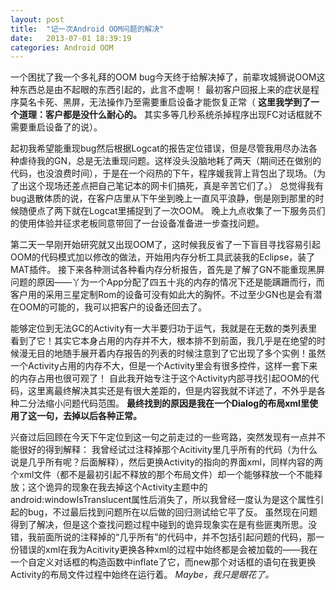 ```yaml
---
layout: post
title:  "记一次Android OOM问题的解决"
date:   2013-07-01 18:39:19
categories: Android OOM
---
```


     
一个困扰了我一个多礼拜的OOM bug今天终于给解决掉了，前辈攻城狮说OOM这种东西总是由不起眼的东西引起的，此言不虚啊！
最初客户回报上来的症状是程序莫名卡死、黑屏，无法操作乃至需要重启设备才能恢复正常（ **这里我学到了一个道理：客户都是没什么耐心的。** 其实多等几秒系统杀掉程序出现FC对话框就不需要重启设备了的说）。

起初我希望能重现bug然后根据Logcat的报告定位错误，但是尽管我用尽办法各种虐待我的GN，总是无法重现问题。这样没头没脑地耗了两天（期间还在做别的代码，也没浪费时间），于是在一个闷热的下午，程序媛我背上背包出了现场。（为了出这个现场还差点把自己笔记本的网卡们搞死，真是辛苦它们了。）
总觉得我有bug退散体质的说，在客户店里从下午坐到晚上一直风平浪静，倒是刚到那里的时候随便点了两下就在Logcat里捕捉到了一次OOM。
晚上九点收集了一下服务员们的使用体验并征求老板同意带回了一台设备准备进一步查找问题。

第二天一早刚开始研究就又出现OOM了，这时候我反省了一下盲目寻找容易引起OOM的代码模式加以修改的做法，开始用内存分析工具武装我的Eclipse，装了MAT插件。
接下来各种测试各种看内存分析报告，首先是了解了GN不能重现黑屏问题的原因——丫为一个App分配了四五十兆的内存的情况下还是能蹒跚而行，而客户用的采用三星定制Rom的设备可没有如此大的胸怀。不过至少GN也是会有潜在OOM的可能的，我可以把客户的设备还回去了。

能够定位到无法GC的Activity有一大半要归功于运气，我就是在无数的类列表里看到了它！其实它本身占用的内存并不大，根本排不到前面，我几乎是在绝望的时候漫无目的地随手展开着内存报告的列表的时候注意到了它出现了多个实例！虽然一个Activity占用的内存不大，但是一个Activity里会有很多控件，这样一套下来的内存占用也很可观了！
自此我开始专注于这个Activity内部寻找引起OOM的代码，这里离最终解决其实还是有很大差距的，但是内容我就不详述了，不外乎是各种二分法缩小问题代码范围。
**最终找到的原因是我在一个Dialog的布局xml里使用了<requestForcs  />这一句，去掉以后各种正常。**

兴奋过后回顾在今天下午定位到这一句之前走过的一些弯路，突然发现有一点并不能很好的得到解释：
我曾经试过注释掉那个Acitivity里几乎所有的代码（为什么说是几乎所有呢？后面解释），然后更换Activity的指向的界面xml，同样内容的两个xml文件（都不是最初引起不释放的那个布局文件）却一个能够释放一个不能释放；这个诡异的现象在我去掉这个Activity主题中的android:windowIsTranslucent属性后消失了，所以我曾经一度认为是这个属性引起的bug，不过最后找到问题所在以后做的回归测试给它平了反。
虽然现在问题得到了解决，但是这个查找问题过程中碰到的诡异现象实在是有些匪夷所思。没错，我前面所说的注释掉的“几乎所有”的代码中，并不包括引起问题的代码，那一份错误的xml在我为Acitivity更换各种xml的过程中始终都是会被加载的——我在一个自定义对话框的构造函数中inflate了它，而new那个对话框的语句在我更换Activity的布局文件过程中始终在运行着。
_Maybe，我只是眼花了。_